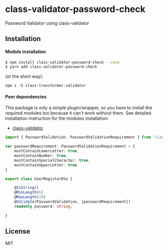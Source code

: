 # class-validator-password-check
Password Validator using class-validator

## Installation

#### Module installation

``` sh
$ npm install class-validator-password-check --save
$ yarn add class-validator-password-check
```

(or the short way):

`npm i -S class-transformer-validator`

#### Peer dependencies

This package is only a simple plugin/wrapper, so you have to install the required modules too because it can't work without them. See detailed installation instruction for the modules installation:

- [class-validator](https://github.com/pleerock/class-validator#installation)


```ts
import { PasswordValidation, PasswordValidationRequirement } from 'class-validator-password-check'

var passwordRequirement: PasswordValidationRequirement = {
    mustContainLowerLetter: true,
    mustContainNumber: true,
    mustContainSpecialCharacter: true,
    mustContainUpperLetter: true
}

export class UserRegisterDto {

    @IsString()
    @MinLength(6)
    @MaxLength(20)
    @Validate(PasswordValidation, [passwordRequirement])
    readonly password: string;
    
}
```

License
----

MIT
